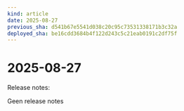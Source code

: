 ```yaml
---
kind: article
date: 2025-08-27
previous_sha: d541b67e5541d038c20c95c73531338171b3c32a
deployed_sha: be16cdd3684b4f122d243c5c21eab0191c2df75f
---
```


# 2025-08-27

Release notes:

Geen release notes
